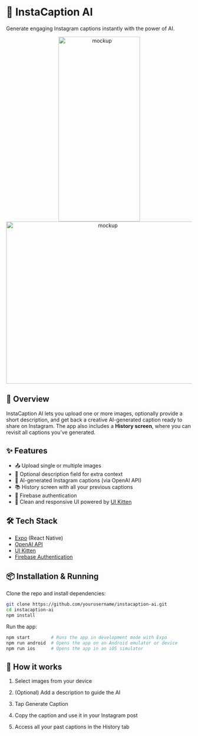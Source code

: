 # 📸 InstaCaption AI  

Generate engaging Instagram captions instantly with the power of AI.

<p align="center">
<img width="221" height="500" alt="mockup" src="https://github.com/user-attachments/assets/ef15dc29-9348-45b9-a44f-fc42a07e9a69" />

<img width="536" height="439" alt="mockup" src="https://github.com/user-attachments/assets/2d72e677-6ecf-475f-81fa-09695b52ed8e" />
</p>

## 🚀 Overview  
InstaCaption AI lets you upload one or more images, optionally provide a short description, and get back a creative AI-generated caption ready to share on Instagram. The app also includes a **History screen**, where you can revisit all captions you’ve generated.  

## ✨ Features  
- 📤 Upload single or multiple images  
- 📝 Optional description field for extra context  
- 🤖 AI-generated Instagram captions (via OpenAI API)  
- 📚 History screen with all your previous captions  
- 🔐 Firebase authentication  
- 🎨 Clean and responsive UI powered by [UI Kitten](https://akveo.github.io/react-native-ui-kitten/)  

## 🛠️ Tech Stack  
- [Expo](https://expo.dev/) (React Native)  
- [OpenAI API](https://platform.openai.com/)  
- [UI Kitten](https://akveo.github.io/react-native-ui-kitten/)  
- [Firebase Authentication](https://firebase.google.com/docs/auth)  

## 📦 Installation & Running  
Clone the repo and install dependencies:  

```bash
git clone https://github.com/yourusername/instacaption-ai.git
cd instacaption-ai
npm install
```

Run the app:

```bash
npm start        # Runs the app in development mode with Expo
npm run android  # Opens the app on an Android emulator or device
npm run ios      # Opens the app in an iOS simulator
```

## 📱  How it works

1. Select images from your device

2. (Optional) Add a description to guide the AI

3. Tap Generate Caption

4. Copy the caption and use it in your Instagram post

5. Access all your past captions in the History tab

